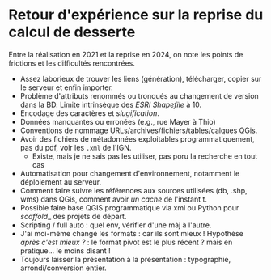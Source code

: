 # Retour d'expérience sur la reprise du calcul de desserte

Entre la réalisation en 2021 et la reprise en 2024, on note les points de frictions et les difficultés rencontrées.

- Assez laborieux de trouver les liens (génération), télécharger, copier sur le serveur et enfin importer.
- Problème d'attributs renommés ou tronqués au changement de version dans la BD. Limite intrinsèque des _ESRI Shapefile_ à 10.
- Encodage des caractères et _slugification_.
- Données manquantes ou erronées (e.g., rue Mayer à Thio)
- Conventions de nommage URLs/archives/fichiers/tables/calques QGis.
- Avoir des fichiers de métadonnées exploitables programmatiquement, pas du pdf, voir les `.xml` de l'IGN.
  - Existe, mais je ne sais pas les utiliser, pas poru la recherche en tout cas
- Automatisation pour changement d'environnement, notamment le déploiement au serveur.
- Comment faire suivre les références aux sources utilisées (db, .shp, wms) dans QGis, comment avoir _un cache_ de l'instant t.
- Possible faire base QGIS programmatique via xml ou Python pour _scaffold__ des projets de départ.
- Scripting / full auto : quel env, vérifier d'une màj à l'autre.
- J'ai moi-même changé les formats : car ils sont mieux ! Hypothèse _après c'est mieux ?_ : le format pivot est le plus récent ? mais en pratique... le moins disant !
- Toujours laisser la présentation à la présentation : typographie, arrondi/conversion entier.
